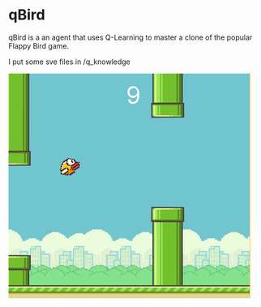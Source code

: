# qBird
qBird is a an agent that uses Q-Learning to master a clone of the popular Flappy Bird game.

I put some sve files in /q_knowledge

![Alt text](lib/qBirdinaction.PNG?raw=true "here's a picture of qBird playing =)")

